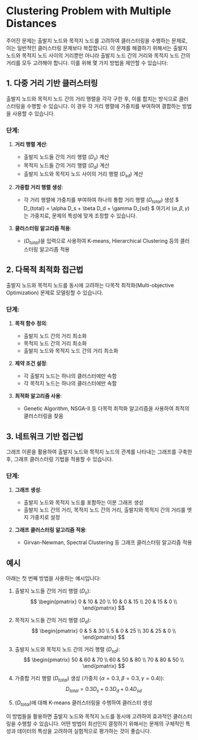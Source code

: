 # Clustering Problem with Multiple Distances

주어진 문제는 출발지 노드와 목적지 노드를 고려하여 클러스터링을 수행하는 문제로, 이는 일반적인 클러스터링 문제보다 복잡합니다. 이 문제를 해결하기 위해서는 출발지 노드와 목적지 노드 사이의 거리뿐만 아니라 출발지 노드 간의 거리와 목적지 노드 간의 거리를 모두 고려해야 합니다. 이를 위해 몇 가지 방법을 제안할 수 있습니다:

## 1. 다중 거리 기반 클러스터링

출발지 노드와 목적지 노드 간의 거리 행렬을 각각 구한 후, 이를 합치는 방식으로 클러스터링을 수행할 수 있습니다. 이 경우 각 거리 행렬에 가중치를 부여하여 결합하는 방법을 사용할 수 있습니다.

### 단계:
1. **거리 행렬 계산**:
   - 출발지 노드들 간의 거리 행렬 $(D_s)$ 계산
   - 목적지 노드들 간의 거리 행렬 $(D_d)$ 계산
   - 출발지 노드와 목적지 노드 사이의 거리 행렬 $(D_{sd})$ 계산

2. **가중합 거리 행렬 생성**:
   - 각 거리 행렬에 가중치를 부여하여 하나의 통합 거리 행렬 $(D_{total})$ 생성
   $
   D_{total} = \alpha D_s + \beta D_d + \gamma D_{sd}
   $
   여기서 $(\alpha, \beta, \gamma)$는 가중치로, 문제의 특성에 맞게 조정할 수 있습니다.

3. **클러스터링 알고리즘 적용**:
   - $(D_{total})$을 입력으로 사용하여 K-means, Hierarchical Clustering 등의 클러스터링 알고리즘 적용

## 2. 다목적 최적화 접근법

출발지 노드와 목적지 노드를 동시에 고려하는 다목적 최적화(Multi-objective Optimization) 문제로 모델링할 수 있습니다.

### 단계:
1. **목적 함수 정의**:
   - 출발지 노드 간의 거리 최소화
   - 목적지 노드 간의 거리 최소화
   - 출발지 노드와 목적지 노드 간의 거리 최소화

2. **제약 조건 설정**:
   - 각 출발지 노드는 하나의 클러스터에만 속함
   - 각 목적지 노드는 하나의 클러스터에만 속함

3. **최적화 알고리즘 사용**:
   - Genetic Algorithm, NSGA-II 등 다목적 최적화 알고리즘을 사용하여 최적의 클러스터링을 찾음

## 3. 네트워크 기반 접근법

그래프 이론을 활용하여 출발지 노드와 목적지 노드의 관계를 나타내는 그래프를 구축한 후, 그래프 클러스터링 기법을 적용할 수 있습니다.

### 단계:
1. **그래프 생성**:
   - 출발지 노드와 목적지 노드를 포함하는 이분 그래프 생성
   - 출발지 노드 간의 거리, 목적지 노드 간의 거리, 출발지와 목적지 간의 거리를 엣지 가중치로 설정

2. **그래프 클러스터링 알고리즘 적용**:
   - Girvan-Newman, Spectral Clustering 등 그래프 클러스터링 알고리즘 적용

## 예시

아래는 첫 번째 방법을 사용하는 예시입니다:

1. 출발지 노드들 간의 거리 행렬 $(D_s)$:
   $$
   \begin{pmatrix}
   0 & 10 & 20 \\
   10 & 0 & 15 \\
   20 & 15 & 0 \\
   \end{pmatrix}
   $$

2. 목적지 노드들 간의 거리 행렬 $(D_d)$:
   $$
   \begin{pmatrix}
   0 & 5 & 30 \\
   5 & 0 & 25 \\
   30 & 25 & 0 \\
   \end{pmatrix}
   $$

3. 출발지 노드와 목적지 노드 간의 거리 행렬 $(D_{sd})$:
   $$
   \begin{pmatrix}
   50 & 60 & 70 \\
   60 & 50 & 80 \\
   70 & 80 & 50 \\
   \end{pmatrix}
   $$

4. 가중합 거리 행렬 $(D_{total})$ 생성 (가중치 $(\alpha = 0.3, \beta = 0.3, \gamma = 0.4)$):
   $$
   D_{total} = 0.3 D_s + 0.3 D_d + 0.4 D_{sd}
   $$

5. $(D_{total})$에 대해 K-means 클러스터링을 수행하여 클러스터 생성

이 방법들을 활용하면 출발지 노드와 목적지 노드를 동시에 고려하여 효과적인 클러스터링을 수행할 수 있습니다. 어떤 방법이 최선인지 결정하기 위해서는 문제의 구체적인 특성과 데이터의 특성을 고려하여 실험적으로 평가하는 것이 좋습니다.
